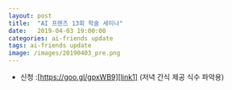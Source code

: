 ```yaml
---
layout: post
title:  "AI 프렌즈 13회 학술 세미나"
date:   2019-04-03 19:00:00
categories: ai-friends update
tags: ai-friends update
image: /images/20190403_pre.png
---
```


* 신청 :[https://goo.gl/gpxWB9][link1] (저녁 간식 제공 식수 파악용)  

[link1]:https://goo.gl/gpxWB9
